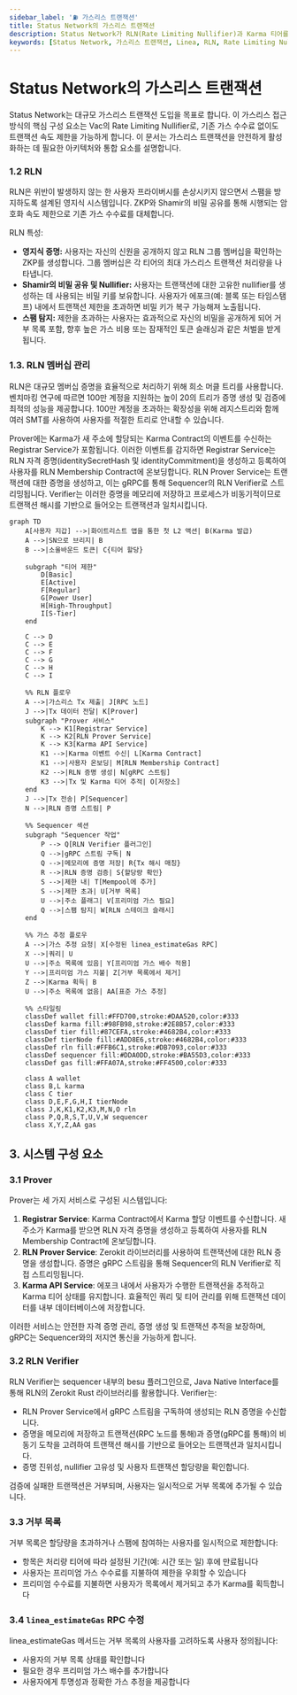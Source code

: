 ```yaml
---
sidebar_label: '⛽ 가스리스 트랜잭션'
title: Status Network의 가스리스 트랜잭션
description: Status Network가 RLN(Rate Limiting Nullifier)과 Karma 티어를 사용하여 스팸 방지와 공정한 사용을 위한 가스리스 트랜잭션을 구현하는 방법을 알아보세요.
keywords: [Status Network, 가스리스 트랜잭션, Linea, RLN, Rate Limiting Nullifier, Karma, 영지식 증명, ZKP, 소울바운드 토큰, 블록체인, 레이어 2, L2, 스팸 방지]
---
```


# Status Network의 가스리스 트랜잭션

Status Network는 대규모 가스리스 트랜잭션 도입을 목표로 합니다. 이 가스리스 접근 방식의 핵심 구성 요소는 Vac의 Rate Limiting Nullifier로, 기존 가스 수수료 없이도 트랜잭션 속도 제한을 가능하게 합니다. 이 문서는 가스리스 트랜잭션을 안전하게 활성화하는 데 필요한 아키텍처와 통합 요소를 설명합니다.

### 1.2 RLN

RLN은 위반이 발생하지 않는 한 사용자 프라이버시를 손상시키지 않으면서 스팸을 방지하도록 설계된 영지식 시스템입니다. ZKP와 Shamir의 비밀 공유를 통해 시행되는 암호화 속도 제한으로 기존 가스 수수료를 대체합니다.

RLN 특성:

- **영지식 증명:** 사용자는 자신의 신원을 공개하지 않고 RLN 그룹 멤버십을 확인하는 ZKP를 생성합니다. 그룹 멤버십은 각 티어의 최대 가스리스 트랜잭션 처리량을 나타냅니다.
- **Shamir의 비밀 공유 및 Nullifier:** 사용자는 트랜잭션에 대한 고유한 nullifier를 생성하는 데 사용되는 비밀 키를 보유합니다. 사용자가 에포크(예: 블록 또는 타임스탬프) 내에서 트랜잭션 제한을 초과하면 비밀 키가 복구 가능해져 노출됩니다.
- **스팸 탐지:** 제한을 초과하는 사용자는 효과적으로 자신의 비밀을 공개하게 되어 거부 목록 포함, 향후 높은 가스 비용 또는 잠재적인 토큰 슬래싱과 같은 처벌을 받게 됩니다.

### 1.3. RLN 멤버십 관리

RLN은 대규모 멤버십 증명을 효율적으로 처리하기 위해 희소 머클 트리를 사용합니다. 벤치마킹 연구에 따르면 100만 계정을 지원하는 높이 20의 트리가 증명 생성 및 검증에 최적의 성능을 제공합니다. 100만 계정을 초과하는 확장성을 위해 레지스트리와 함께 여러 SMT를 사용하여 사용자를 적절한 트리로 안내할 수 있습니다.

Prover에는 Karma가 새 주소에 할당되는 Karma Contract의 이벤트를 수신하는 Registrar Service가 포함됩니다. 이러한 이벤트를 감지하면 Registrar Service는 RLN 자격 증명(identitySecretHash 및 identityCommitment)을 생성하고 등록하여 사용자를 RLN Membership Contract에 온보딩합니다. RLN Prover Service는 트랜잭션에 대한 증명을 생성하고, 이는 gRPC를 통해 Sequencer의 RLN Verifier로 스트리밍됩니다. Verifier는 이러한 증명을 메모리에 저장하고 프로세스가 비동기적이므로 트랜잭션 해시를 기반으로 들어오는 트랜잭션과 일치시킵니다.

```mermaid
graph TD
    A[사용자 지갑] -->|화이트리스트 앱을 통한 첫 L2 액션| B(Karma 발급)
    A -->|SN으로 브리지| B
    B -->|소울바운드 토큰| C{티어 할당}

    subgraph "티어 제한"
        D[Basic]
        E[Active]
        F[Regular]
        G[Power User]
        H[High-Throughput]
        I[S-Tier]
    end

    C --> D
    C --> E
    C --> F
    C --> G
    C --> H
    C --> I

    %% RLN 플로우
    A -->|가스리스 Tx 제출| J[RPC 노드]
    J -->|Tx 데이터 전달| K[Prover]
    subgraph "Prover 서비스"
        K --> K1[Registrar Service]
        K --> K2[RLN Prover Service]
        K --> K3[Karma API Service]
        K1 -->|Karma 이벤트 수신| L[Karma Contract]
        K1 -->|사용자 온보딩| M[RLN Membership Contract]
        K2 -->|RLN 증명 생성| N[gRPC 스트림]
        K3 -->|Tx 및 Karma 티어 추적| O[저장소]
    end
    J -->|Tx 전송| P[Sequencer]
    N -->|RLN 증명 스트림| P

    %% Sequencer 섹션
    subgraph "Sequencer 작업"
        P --> Q[RLN Verifier 플러그인]
        Q -->|gRPC 스트림 구독| N
        Q -->|메모리에 증명 저장| R{Tx 해시 매칭}
        R -->|RLN 증명 검증| S{할당량 확인}
        S -->|제한 내| T[Mempool에 추가]
        S -->|제한 초과| U[거부 목록]
        U -->|주소 플래그| V[프리미엄 가스 필요]
        Q -->|스팸 탐지| W[RLN 스테이크 슬래시]
    end

    %% 가스 추정 플로우
    A -->|가스 추정 요청| X[수정된 linea_estimateGas RPC]
    X -->|쿼리| U
    U -->|주소 목록에 있음| Y[프리미엄 가스 배수 적용]
    Y -->|프리미엄 가스 지불| Z[거부 목록에서 제거]
    Z -->|Karma 획득| B
    U -->|주소 목록에 없음| AA[표준 가스 추정]

    %% 스타일링
    classDef wallet fill:#FFD700,stroke:#DAA520,color:#333
    classDef karma fill:#98FB98,stroke:#2E8B57,color:#333
    classDef tier fill:#87CEFA,stroke:#4682B4,color:#333
    classDef tierNode fill:#ADD8E6,stroke:#4682B4,color:#333
    classDef rln fill:#FFB6C1,stroke:#DB7093,color:#333
    classDef sequencer fill:#DDA0DD,stroke:#BA55D3,color:#333
    classDef gas fill:#FFA07A,stroke:#FF4500,color:#333

    class A wallet
    class B,L karma
    class C tier
    class D,E,F,G,H,I tierNode
    class J,K,K1,K2,K3,M,N,O rln
    class P,Q,R,S,T,U,V,W sequencer
    class X,Y,Z,AA gas
```

## 3. 시스템 구성 요소

### 3.1 Prover

Prover는 세 가지 서비스로 구성된 시스템입니다:

1. **Registrar Service**: Karma Contract에서 Karma 할당 이벤트를 수신합니다. 새 주소가 Karma를 받으면 RLN 자격 증명을 생성하고 등록하여 사용자를 RLN Membership Contract에 온보딩합니다.
2. **RLN Prover Service**: Zerokit 라이브러리를 사용하여 트랜잭션에 대한 RLN 증명을 생성합니다. 증명은 gRPC 스트림을 통해 Sequencer의 RLN Verifier로 직접 스트리밍됩니다.
3. **Karma API Service**: 에포크 내에서 사용자가 수행한 트랜잭션을 추적하고 Karma 티어 상태를 유지합니다. 효율적인 쿼리 및 티어 관리를 위해 트랜잭션 데이터를 내부 데이터베이스에 저장합니다.

이러한 서비스는 안전한 자격 증명 관리, 증명 생성 및 트랜잭션 추적을 보장하며, gRPC는 Sequencer와의 저지연 통신을 가능하게 합니다.

### 3.2 RLN Verifier

RLN Verifier는 sequencer 내부의 besu 플러그인으로, Java Native Interface를 통해 RLN의 Zerokit Rust 라이브러리를 활용합니다. 
Verifier는:

- RLN Prover Service에서 gRPC 스트림을 구독하여 생성되는 RLN 증명을 수신합니다.
- 증명을 메모리에 저장하고 트랜잭션(RPC 노드를 통해)과 증명(gRPC를 통해)의 비동기 도착을 고려하여 트랜잭션 해시를 기반으로 들어오는 트랜잭션과 일치시킵니다.
- 증명 진위성, nullifier 고유성 및 사용자 트랜잭션 할당량을 확인합니다.

검증에 실패한 트랜잭션은 거부되며, 사용자는 일시적으로 거부 목록에 추가될 수 있습니다.

### 3.3 거부 목록

거부 목록은 할당량을 초과하거나 스팸에 참여하는 사용자를 일시적으로 제한합니다:

- 항목은 처리량 티어에 따라 설정된 기간(예: 시간 또는 일) 후에 만료됩니다
- 사용자는 프리미엄 가스 수수료를 지불하여 제한을 우회할 수 있습니다
- 프리미엄 수수료를 지불하면 사용자가 목록에서 제거되고 추가 Karma를 획득합니다

### 3.4 `linea_estimateGas` RPC 수정

linea_estimateGas 메서드는 거부 목록의 사용자를 고려하도록 사용자 정의됩니다:

- 사용자의 거부 목록 상태를 확인합니다
- 필요한 경우 프리미엄 가스 배수를 추가합니다
- 사용자에게 투명성과 정확한 가스 추정을 제공합니다 